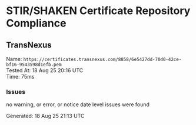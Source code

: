 # STIR/SHAKEN Certificate Repository Compliance

## TransNexus

Name: `https://certificates.transnexus.com/8858/6e5427dd-70d0-42ce-bf16-9543598d1efb.pem`\
Tested At: 18 Aug 25 20:16 UTC\
Time: 75ms

### Issues

no warning, or error, or notice date level issues were found

Generated: 18 Aug 25 21:13 UTC